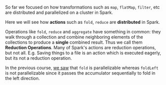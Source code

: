So far we focused on how transformations such as `map`, `flatMap`, `filter`, etc are distributed and parallelized on a cluster in Spark.

Here we will see how **actions** such as `fold`, `reduce` are **distributed** in Spark.

Operations like `fold`, `reduce` and `aggregate` have something in common: they walk through a collection and combine neighboring elements of the collections to produce a **single** combined result. Thus we call them **Reduction Operations**. Many of Spark's actions are reduction operations, but not all. E.g. Saving things to a file is an action which is executed eagerly, but its not a reduction operation.

In the previous course, [we saw](https://github.com/rohitvg/scala-parallel-programming-3/wiki/Data-Parallel-Operations) that `fold` is parallelizable whereas `foldLeft` is not parallelizable since it passes the accumulator sequentially to fold in the left direction. 



